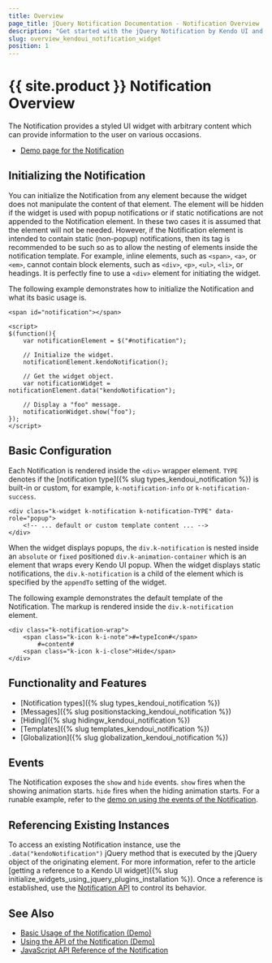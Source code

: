 ```yaml
---
title: Overview
page_title: jQuery Notification Documentation - Notification Overview
description: "Get started with the jQuery Notification by Kendo UI and learn how to create, initialize, and enable the widget."
slug: overview_kendoui_notification_widget
position: 1
---
```


# {{ site.product }} Notification Overview

The Notification provides a styled UI widget with arbitrary content which can provide information to the user on various occasions.

* [Demo page for the Notification](https://demos.telerik.com/kendo-ui/notification/index)

## Initializing the Notification

You can initialize the Notification from any element because the widget does not manipulate the content of that element. The element will be hidden if the widget is used with popup notifications or if static notifications are not appended to the Notification element. In these two cases it is assumed that the element will not be needed. However, if the Notification element is intended to contain static (non-popup) notifications, then its tag is recommended to be such so as to allow the nesting of elements inside the notification template. For example, inline elements, such as `<span>`, `<a>`, or `<em>`, cannot contain block elements, such as `<div>`, `<p>`, `<ul>`, `<li>`, or headings. It is perfectly fine to use a `<div>` element for initiating the widget.

The following example demonstrates how to initialize the Notification and what its basic usage is.

    <span id="notification"></span>

	<script>
	$(function(){
		var notificationElement = $("#notification");

        // Initialize the widget.
        notificationElement.kendoNotification();

        // Get the widget object.
        var notificationWidget = notificationElement.data("kendoNotification");

        // Display a "foo" message.
        notificationWidget.show("foo");
	});
	</script>

## Basic Configuration

Each Notification is rendered inside the `<div>` wrapper element. `TYPE` denotes if the [notification type]({% slug types_kendoui_notification %}) is built-in or custom, for example, `k-notification-info` or `k-notification-success`.

    <div class="k-widget k-notification k-notification-TYPE" data-role="popup">
        <!-- ... default or custom template content ... -->
    </div>

When the widget displays popups, the `div.k-notification` is nested inside an `absolute` or `fixed` positioned `div.k-animation-container` which is an element that wraps every Kendo UI popup. When the widget displays static notifications, the `div.k-notification` is a child of the element which is specified by the `appendTo` setting of the widget.

The following example demonstrates the default template of the Notification. The markup is rendered inside the `div.k-notification` element.

    <div class="k-notification-wrap">
        <span class="k-icon k-i-note">#=typeIcon#</span>
            #=content#
        <span class="k-icon k-i-close">Hide</span>
    </div>

## Functionality and Features

* [Notification types]({% slug types_kendoui_notification %})
* [Messages]({% slug positionstacking_kendoui_notification %})
* [Hiding]({% slug hidingw_kendoui_notification %})
* [Templates]({% slug templates_kendoui_notification %})
* [Globalization]({% slug globalization_kendoui_notification %})

## Events

The Notification exposes the `show` and `hide` events. `show` fires when the showing animation starts. `hide` fires when the hiding animation starts. For a runable example, refer to the [demo on using the events of the Notification](https://demos.telerik.com/kendo-ui/notification/events).

## Referencing Existing Instances

To access an existing Notification instance, use the `.data("kendoNotification")` jQuery method that is executed by the jQuery object of the originating element. For more information, refer to the article [getting a reference to a Kendo UI widget]({% slug initialize_widgets_using_jquery_plugins_installation %}). Once a reference is established, use the [Notification API](/api/javascript/ui/notification) to control its behavior.

## See Also

* [Basic Usage of the Notification (Demo)](https://demos.telerik.com/kendo-ui/notification/index)
* [Using the API of the Notification (Demo)](https://demos.telerik.com/kendo-ui/notification/api)
* [JavaScript API Reference of the Notification](/api/javascript/ui/notification)
